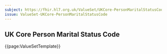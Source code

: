 ```yaml
---
subject: https://fhir.hl7.org.uk/ValueSet/UKCore-PersonMaritalStatusCode
issue: ValueSet-UKCore-PersonMaritalStatusCode
---
```

## UK Core Person Marital Status Code

{{page:ValueSetTemplate}}